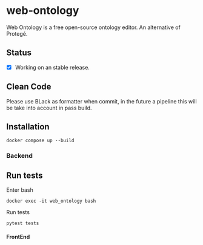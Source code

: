 # web-ontology

Web Ontology is a free open-source ontology editor. An alternative of Protegé.

## Status

- [x] Working on an stable release.

## Clean Code

Please use BLack as formatter when commit, in the future a pipeline this will be take into account in pass build.

## Installation

```
docker compose up --build
```

### Backend

## Run tests

Enter bash

```
docker exec -it web_ontology bash
```

Run tests

```
pytest tests
```

#### FrontEnd
